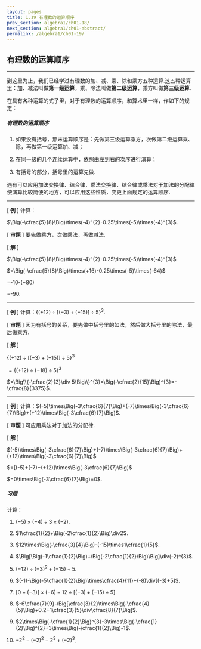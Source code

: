 ```yaml
---
layout: pages
title: 1.19 有理数的运算顺序
prev_section: algebra1/ch01-18/
next_section: algebra1/ch01-abstract/
permalink: /algebra1/ch01-19/
---
```


有理数的运算顺序
----------------

----

到这里为止，我们已经学过有理数的加、减、乘、除和乘方五种运算.这五种运算里：加、减法叫做**第一级运算**，乘、除法叫做**第二级运算**，乘方叫做**第三级运算**.

在具有各种运算的式子里，对于有理数的运算顺序，和算术里一样，作如下的规定：

<div class="note info">
<h5>有理数的运算顺序</h5>
<ol>
<li><p>如果没有括号，那末运算顺序是：先做第三级运算乘方，次做第二级运算乘、除，再做第一级运算加、减；</p></li>
<li><p>在同一级的几个连续运算中，依照由左到右的次序进行演算；</p></li>
<li><p>有括号的部分，括号里的运算先做.</p></li>
</ol>
</div>

遇有可以应用加法交换律、结合律，乘法交换律、结合律或乘法对于加法的分配律使演算比较简便的地方，可以应用这些性质，变更上面规定的运算顺序.


----

[ **例** ] 计算：

$\Big(-\cfrac{5}{8}\Big)\times(-4)^{2}-0.25\times(-5)\times(-4)^{3}$.

[ **审题** ] 要先做乘方，次做乘法，再做减法.

[ **解** ] 

$\Big(-\cfrac{5}{8}\Big)\times(-4)^{2}-0.25\times(-5)\times(-4)^{3}$  

$=\Big(-\cfrac{5}{8}\Big)\times(+16)-0.25\times(-5)\times(-64)$  

=-10-(+80)

=-90.


----

[ **例** ] 计算：$\{(+12)\div[(-3)+(-15)]\div5\}^{3}$.

[ **审题** ] 因为有括号的关系，要先做中括号里的如法，然后做大括号里的除法，最后做乘方.

[ **解** ] 

$\{(+12)\div[(-3)+(-15)]\div5\}^{3}$  

$=\{(+12)\div(-18)\div5\}^{3}$  

$=\Big\\{-\cfrac{2}{3}\div 5\Big\\}^{3}=\Big(-\cfrac{2}{15}\Big)^{3}=-\cfrac{8}{3375}$.

----

[ **例** ] 计算：$(-5)\times\Big(-3\cfrac{6}{7}\Big)+(-7)\times\Big(-3\cfrac{6}{7}\Big)+(+12)\times\Big(-3\cfrac{6}{7}\Big)$.

[ **审题** ] 可应用乘法对于加法的分配律.

[ **解** ] 

$(-5)\times\Big(-3\cfrac{6}{7}\Big)+(-7)\times\Big(-3\cfrac{6}{7}\Big)+(+12)\times\Big(-3\cfrac{6}{7}\Big)$  

$=[(-5)+(-7)+(+12)]\times\Big(-3\cfrac{6}{7}\Big)$  

$=0\times\Big(-3\cfrac{6}{7}\Big)=0$.

<div class="note">
<h5>习题</h5>
</div>

计算：

1.  $(-5)\times(-4)\div3\times(-2)$.

2.  $1\cfrac{1}{2}+\Big(-2\cfrac{1}{2}\Big)\div2$.

3.  $12\times\Big(-\cfrac{3}{4}\Big)-(-15)\times1\cfrac{1}{5}$.

4.  $\Big[\Big(-1\cfrac{1}{2}\Big)+\Big(-2\cfrac{1}{2}\Big)\Big]\div(-2)^{3}$.

5.  $(-12)\div(-3)^{2}+(-15)\div5$.

6.  $(-1)-\Big(-5\cfrac{1}{2}\Big)\times\cfrac{4}{11}+(-8)\div[(-3)+5]$.

7.  $[0-(-3)]\times(-6)-12\div[(-3)+(-15)\div5]$.

8.  $-6\cfrac{7}{9}-\Big[\cfrac{3}{2}\times\Big(-\cfrac{4}{5}\Big)+0.2+1\cfrac{3}{5}\div\cfrac{8}{7}\Big]$.

9.  $2\times\Big(-\cfrac{1}{2}\Big)^{3}-3\times\Big(-\cfrac{1}{2}\Big)^{2}+3\times\Big(-\cfrac{1}{2}\Big)-1$.

10. $-2^{2}-(-2)^{2}-2^{3}+(-2)^{3}$.
